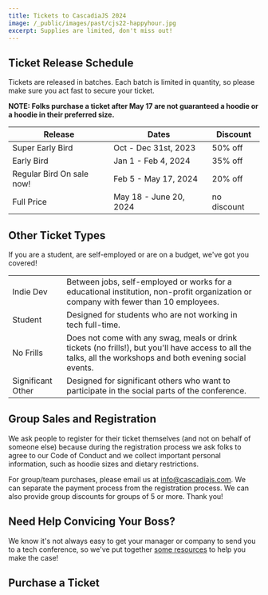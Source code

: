 ```yaml
---
title: Tickets to CascadiaJS 2024
image: /_public/images/past/cjs22-happyhour.jpg
excerpt: Supplies are limited, don't miss out!
---
```

## Ticket Release Schedule

Tickets are released in batches. Each batch is limited in quantity, so please make sure you act fast to secure your ticket.

<b>NOTE: Folks purchase a ticket after <span class="note-emphasis">May 17</span> are not guaranteed a hoodie or a hoodie in their preferred size.</b>

<table class="styled-table">
    <thead>
    <tr><th>Release</th><th>Dates</th><th>Discount</th></tr>
    </thead>
    <tbody>
    <tr class="faded"><td>Super Early Bird</td><td>Oct - Dec 31st, 2023</td><td>50% off</td></tr>
    <tr class="faded"><td>Early Bird</td><td>Jan 1 - Feb 4, 2024</td><td>35% off</td></tr>
    <tr><td>Regular Bird <span class="note-emphasis">On sale now!</span></td><td>Feb 5 - May 17, 2024</td><td>20% off</td></tr>
    <tr><td>Full Price</td><td>May 18 - June 20, 2024</td><td>no discount</td></tr>
    </tbody>
</table>

## Other Ticket Types

If you are a student, are self-employed or are on a budget, we've got you covered!

<table class="styled-table">
    <tbody>
    <tr><td>Indie Dev</span></td><td>Between jobs, self-employed or works for a educational institution, non-profit organization or company with fewer than 10 employees.</td></tr>
    <tr><td>Student</span></td><td>Designed for students who are not working in tech full-time.</td></tr>
    <tr><td>No Frills</span></td><td>Does not come with any swag, meals or drink tickets (no frills!), but you'll have access to all the talks, all the workshops and both evening social events.</td></tr>
    <tr><td>Significant Other</span></td><td>Designed for significant others who want to participate in the social parts of the conference.</td></tr>
    </tbody>
</table>

## Group Sales and Registration

We ask people to register for their ticket themselves (and not on behalf of someone else) because during the registration process we ask folks to agree to our Code of Conduct and we collect important personal information, such as hoodie sizes and dietary restrictions.

For group/team purchases, please email us at info@cascadiajs.com. We can separate the payment process from the registration process. We can also provide group discounts for groups of 5 or more. Thank you!

## Need Help Convicing Your Boss?

We know it's not always easy to get your manager or company to send you to a tech conference, so we've put together [some resources](/2024/boss-letter) to help you make the case! 

## Purchase a Ticket

<div>
    <tito-widget event="event-loop/cascadiajs-2024" discount-code="REGULARBIRD"></tito-widget>
</div>

<script async src="https://js.tito.io/v2" async>